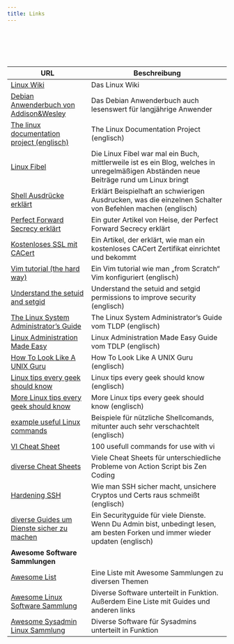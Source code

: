 ```yaml
---
title: Links
---
```


<br><br><br><br>

| URL | Beschreibung |
| ------- | ----------- |
| [Linux Wiki](http://linuxwiki.org/)  | Das Linux Wiki |
| [Debian Anwenderbuch von Addison&Wesley](http://debiananwenderhandbuch.de/) | Das Debian Anwenderbuch auch lesenswert für langjährige Anwender |
| [The linux documentation project (englisch)](http://www.tldp.org/) | The Linux Documentation Project (englisch) |
| [Linux Fibel](http://www.linuxfibel.de/) | Die Linux Fibel war mal ein Buch, mittlerweile ist es ein Blog, welches in unregelmäßigen Abständen neue Beiträge rund um Linux bringt |
| [Shell Ausdrücke erklärt](http://explainshell.com/) | Erklärt Beispielhaft an schwierigen Ausdrucken, was die einzelnen Schalter von Befehlen machen (englisch) |
| [Perfect Forward Secrecy erklärt](http://www.heise.de/security/artikel/Zukunftssicher-Verschluesseln-mit-Perfect-Forward-Secrecy-1923800.html) | Ein guter Artikel von Heise, der Perfect Forward Secrecy erklärt |
| [Kostenloses SSL mit CACert](http://www.asconix.com/howtos/debian/free-cacert-ssl-certificates-debian-howto) | Ein Artikel, der erklärt, wie man ein kostenloses CACert Zertifikat einrichtet und bekommt |
| [Vim tutorial (the hard way)](http://learnvimscriptthehardway.stevelosh.com/) | Ein Vim tutorial wie man „from Scratch“ Vim konfiguriert (englisch) |
| [Understand the setuid and setgid](http://www.techrepublic.com/blog/it-security/understand-the-setuid-and-setgid-permissions-to-improve-security/) | Understand the setuid and setgid permissions to improve security (englisch) |
| [The Linux System Administrator’s Guide](http://tldp.org/LDP/sag/html/sag.html) | The Linux System Administrator’s Guide vom TLDP (englisch) |
| [Linux Administration Made Easy](http://tldp.org/LDP/lame/LAME/linux-admin-made-easy/index.html) | Linux Administration Made Easy Guide vom TDLP (englisch) |
| [How To Look Like A UNIX Guru](http://www.cs.usfca.edu/~parrt/course/601/lectures/unix.util.html) | How To Look Like A UNIX Guru (englisch) |
| [Linux tips every geek should know](http://www.tuxradar.com/content/linux-tips-every-geek-should-know) | Linux tips every geek should know (englisch) |
| [More Linux tips every geek should know](http://www.tuxradar.com/content/more-linux-tips-every-geek-should-know) | More Linux tips every geek should know (englisch) |
| [example useful Linux commands](http://www.commandlinefu.com/commands/browse/sort-by-votes) | Beispiele für nützliche Shellcomands, mitunter auch sehr verschachtelt (englisch) |
| [VI Cheat Sheet](http://www.catswhocode.com/blog/100-vim-commands-every-programmer-should-know) | 100 usefull commands for use with vi |
| [diverse Cheat Sheets](http://overapi.com/) | Viele Cheat Sheets für unterschiedliche Probleme von Action Script bis Zen Coding |
| [Hardening SSH](https://stribika.github.io/2015/01/04/secure-secure-shell.html) | Wie man SSH sicher macht, unsichere Cryptos und Certs raus schmeißt (englisch) |
| [diverse Guides um Dienste sicher zu machen](https://bettercrypto.org/) | Ein Securityguide für viele Dienste. Wenn Du Admin bist, unbedingt lesen, am besten Forken und immer wieder updaten (englisch) |
|  **Awesome Software Sammlungen**  |
| [Awesome List](https://github.com/sindresorhus/awesome) | Eine Liste mit Awesome Sammlungen zu diversen Themen |
| [Awesome Linux Software Sammlung](https://github.com/LewisVo/Awesome-Linux-Software) | Diverse Software unterteilt in Funktion. Außerdem Eine Liste mit Guides und anderen links |
| [Awesome Sysadmin Linux Sammlung](https://github.com/kahun/awesome-sysadmin) | Diverse Software für Sysadmins unterteilt in Funktion |